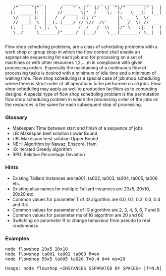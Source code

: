 <pre>
    _______ ___       ______   __   __  ___  ________ __    __    ______   _______
   /"     "|"  |     /    " \ |"  |/  \|  "|/"       )" |  | "\  /    " \ |   __ "\
  (: ______)|  |    // ____  \|'  /    \:  (:   \___(:  (__)  :)// ____  \(. |__) :)
   \/    | |:  |   /  /    ) :): /'        |\___  \  \/      \//  /    ) :):  ____/
   // ___)  \  |__(: (____/ // \//  /\'    | __/  \\ //  __  \(: (____/ //(|  /
  (:  (    ( \_|:  \        /  /   /  \\   |/" \   :|:  (  )  :)        //|__/ \
   \__/     \_______)"_____/  |___/    \___(_______/ \__|  |__/ \"_____/(_______)

</pre>
Flow shop scheduling problems, are a class of scheduling problems with a work shop or group shop in which the flow
control shall enable an appropriate sequencing for each job and for processing on a set of machines or with other
resources 1,2,...,m in compliance with given processing orders. Especially the maintaining of a continuous flow of
processing tasks is desired with a minimum of idle time and a minimum of waiting time. Flow shop scheduling is a
special case of job shop scheduling where there is strict order of all operations to be performed on all jobs.
Flow shop scheduling may apply as well to production facilities as to computing designs. A special type of flow shop
scheduling problem is the permutation flow shop scheduling problem in which the processing order of the jobs on the
resources is the same for each subsequent step of processing.

### Glossary
* Makespan: Time between start and finish of a sequence of jobs
* LB: Makespan best solution Lower Bound
* UB: Makespan best solution Upper Bound
* NEH: Algorithm by Nawaz, Enscore, Ham
* IG: Iterated Greedy algorithm
* RPD: Relative Percentage Deviation

### Hints
* Existing Taillard instances are ta001, ta002, ta003, ta004, ta005, ta006 etc.
* Existing alias names for multiple Taillard instances are 20x5, 20x10, 20x20 etc.
* Common values for parameter T of IG algorithm are 0.0, 0.1, 0.2, 0.3, 0.4 and 0.5
* Common values for parameter d of IG algorithm are 2, 3, 4, 5, 6, 7 and 8
* Common values for parameter ms of IG algorithm are 20 and 60
* Switching on parameter R to change behaviour from pseudo to real randomness

### Examples
<pre>
node flowshop 20x5 20x10
node flowshop ta001 ta002 ta003 R=on
node flowshop 50x5 ta005 ta020 T=0.4 d=4 ms=20
</pre>

<pre>
Usage: node flowshop &lt;INSTANCES SEPARATED BY SPACES&gt; [T=N.N] [d=N] [ms=NNN] [R=on|off]
</pre>